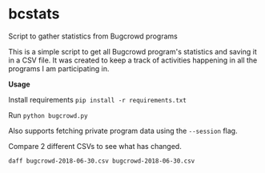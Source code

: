 # bcstats
Script to gather statistics from Bugcrowd programs

This is a simple script to get all Bugcrowd program's statistics and saving it in a CSV file.
It was created to keep a track of activities happening in all the programs I am participating in.

**Usage**

Install requirements
`pip install -r requirements.txt`

Run `python bugcrowd.py` 

Also supports fetching private program data using the `--session` flag.

Compare 2 different CSVs to see what has changed.

`daff bugcrowd-2018-06-30.csv bugcrowd-2018-06-30.csv`
